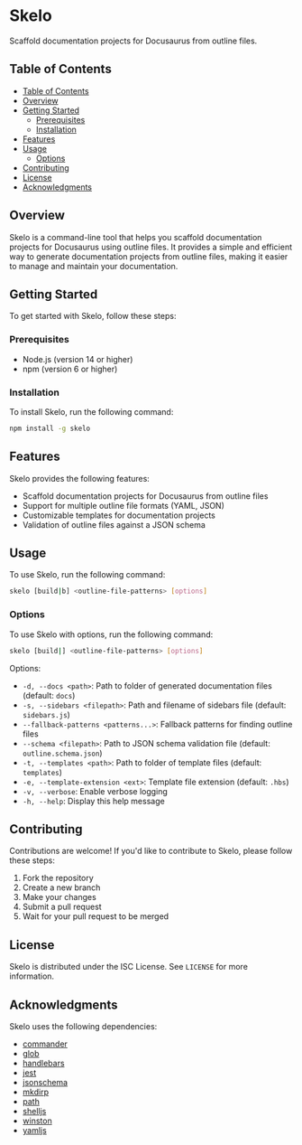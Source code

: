 # Skelo


Scaffold documentation projects for Docusaurus from outline files.

## Table of Contents

- [Table of Contents](#table-of-contents)
- [Overview](#overview)
- [Getting Started](#getting-started)
  - [Prerequisites](#prerequisites)
  - [Installation](#installation)
- [Features](#features)
- [Usage](#usage)
  - [Options](#options)
- [Contributing](#contributing)
- [License](#license)
- [Acknowledgments](#acknowledgments)

## Overview

Skelo is a command-line tool that helps you scaffold documentation projects for Docusaurus using outline files. It provides a simple and efficient way to generate documentation projects from outline files, making it easier to manage and maintain your documentation.

## Getting Started

To get started with Skelo, follow these steps:

### Prerequisites

* Node.js (version 14 or higher)
* npm (version 6 or higher)

### Installation

To install Skelo, run the following command:

```bash
npm install -g skelo
```

## Features

Skelo provides the following features:

* Scaffold documentation projects for Docusaurus from outline files
* Support for multiple outline file formats (YAML, JSON)
* Customizable templates for documentation projects
* Validation of outline files against a JSON schema

## Usage

To use Skelo, run the following command:

```bash
skelo [build|b] <outline-file-patterns> [options]
```

### Options

To use Skelo with options, run the following command:

```bash
skelo [build|] <outline-file-patterns> [options]
```

Options:

* `-d, --docs <path>`: Path to folder of generated documentation files (default: `docs`)
* `-s, --sidebars <filepath>`: Path and filename of sidebars file (default: `sidebars.js`)
* `--fallback-patterns <patterns...>`: Fallback patterns for finding outline files
* `--schema <filepath>`: Path to JSON schema validation file (default: `outline.schema.json`)
* `-t, --templates <path>`: Path to folder of template files (default: `templates`)
* `-e, --template-extension <ext>`: Template file extension (default: `.hbs`)
* `-v, --verbose`: Enable verbose logging
* `-h, --help`: Display this help message  

## Contributing

Contributions are welcome! If you'd like to contribute to Skelo, please follow these steps:

1. Fork the repository
2. Create a new branch
3. Make your changes
4. Submit a pull request
5. Wait for your pull request to be merged


## License

Skelo is distributed under the ISC License. See `LICENSE` for more information.


## Acknowledgments

Skelo uses the following dependencies:

* [commander](https://www.npmjs.com/package/commander)
* [glob](https://www.npmjs.com/package/glob)
* [handlebars](https://www.npmjs.com/package/handlebars)
* [jest](https://www.npmjs.com/package/jest)
* [jsonschema](https://www.npmjs.com/package/jsonschema)
* [mkdirp](https://www.npmjs.com/package/mkdirp)
* [path](https://www.npmjs.com/package/path)
* [shelljs](https://www.npmjs.com/package/shelljs)
* [winston](https://www.npmjs.com/package/winston)
* [yamljs](https://www.npmjs.com/package/yamljs)
